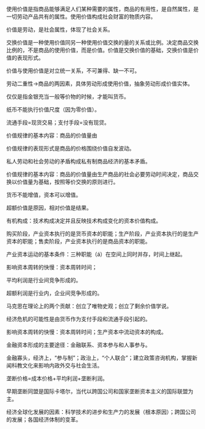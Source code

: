 使用价值是指商品能够满足人们某种需要的属性，商品的有用性，是自然属性，是一切劳动产品共有的属性。使用价值构成社会财富的物质内容。 

价值是劳动，是社会属性，体现了社会关系。 

交换价值是一种使用价值同另一种使用价值交换的量的关系或比例。决定商品交换比例的，不是商品的使用价值，而是价值。价值是交换价值的基础，交换价值是价值的表现形式。 

价值与使用价值是对立统一关系，不可兼得、缺一不可。 

劳动二重性->商品的两因素，具体劳动形成使用价值，抽象劳动形成价值实体。 

仅仅是指金银充当一般等价物的时候，才能叫货币。 

纸币不能执行价值尺度（因为零价值）。 

流通手段=现货交易；支付手段=没有现贷。 

价值规律的基本内容：商品的价值量由 

价值规律的表现形式是商品的价格围绕价值自发波动。 

私人劳动和社会劳动的矛盾构成私有制商品经济的基本矛盾。 

价值规律的基本内容：商品的价值量由生产商品的社会必要劳动时间决定，商品交换以价值量为基础，按照等价交换的原则进行。 

货币不能增值，资本可以增值。 

超额价值是原因，相对价值是结果。 

有机构成：技术构成决定并且反映技术构成变化的资本价值构成。 

购买阶段，产业资本执行的是货币资本的职能；生产阶段，产业资本执行的是生产资本的职能；售卖阶段，产业资本执行的是商品资本的职能。 

产业资本运动的基本条件：三种职能（á）在空间上同时并存，时间上继起。 

影响资本周转的快慢：资本周转时间； 

平均利润是行业间竞争形成的。 

超额利润是行业内，企业间竞争形成的。 

马克思在理论上的两个贡献：创立了唯物史观；创立了剩余价值学说。 

经济危机的可能性是由货币作为支付手段和流通手段引起的。 

影响资本周转的快慢：资本周转时间；生产资本中流动资本的构成。 

金融资本形成的主要途径：金融联系、资本参与和人事参与。 

金融寡头，经济上，“参与制”；政治上，“个人联合”；建立政策咨询机构，掌握新闻科教文化来影响内政外交与社会生活。 

垄断价格=成本价格+平均利润+垄断利润。 

早期垄断同盟是国际卡塔尔，当代以跨国公司和国家垄断资本主义的国际联盟为主。 

经济全球化发展的因素：科学技术的进步和生产力的发展（根本原因）；跨国公司的发展；各国经济体制的变革。 
